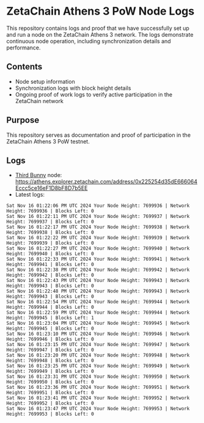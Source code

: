 # ZetaChain Athens 3 PoW Node Logs
This repository contains logs and proof that we have successfully set up and run a node on the ZetaChain Athens 3 network. The logs demonstrate continuous node operation, including synchronization details and performance.

## Contents
- Node setup information
- Synchronization logs with block height details
- Ongoing proof of work logs to verify active participation in the ZetaChain network

## Purpose
This repository serves as documentation and proof of participation in the ZetaChain Athens 3 PoW testnet.

## Logs

- [Third Bunny](https://thirdbunny.xyz/) node: https://athens.explorer.zetachain.com/address/0x225254d35dE666064Eccc5ce16eF1D8bF8D7b5EE
- Latest logs:
```
Sat Nov 16 01:22:06 PM UTC 2024 Your Node Height: 7699936 | Network Height: 7699936 | Blocks Left: 0
Sat Nov 16 01:22:11 PM UTC 2024 Your Node Height: 7699937 | Network Height: 7699937 | Blocks Left: 0
Sat Nov 16 01:22:17 PM UTC 2024 Your Node Height: 7699938 | Network Height: 7699938 | Blocks Left: 0
Sat Nov 16 01:22:22 PM UTC 2024 Your Node Height: 7699939 | Network Height: 7699939 | Blocks Left: 0
Sat Nov 16 01:22:27 PM UTC 2024 Your Node Height: 7699940 | Network Height: 7699940 | Blocks Left: 0
Sat Nov 16 01:22:33 PM UTC 2024 Your Node Height: 7699941 | Network Height: 7699941 | Blocks Left: 0
Sat Nov 16 01:22:38 PM UTC 2024 Your Node Height: 7699942 | Network Height: 7699942 | Blocks Left: 0
Sat Nov 16 01:22:43 PM UTC 2024 Your Node Height: 7699943 | Network Height: 7699943 | Blocks Left: 0
Sat Nov 16 01:22:48 PM UTC 2024 Your Node Height: 7699943 | Network Height: 7699943 | Blocks Left: 0
Sat Nov 16 01:22:54 PM UTC 2024 Your Node Height: 7699944 | Network Height: 7699944 | Blocks Left: 0
Sat Nov 16 01:22:59 PM UTC 2024 Your Node Height: 7699944 | Network Height: 7699945 | Blocks Left: 1
Sat Nov 16 01:23:04 PM UTC 2024 Your Node Height: 7699945 | Network Height: 7699945 | Blocks Left: 0
Sat Nov 16 01:23:10 PM UTC 2024 Your Node Height: 7699946 | Network Height: 7699946 | Blocks Left: 0
Sat Nov 16 01:23:15 PM UTC 2024 Your Node Height: 7699947 | Network Height: 7699947 | Blocks Left: 0
Sat Nov 16 01:23:20 PM UTC 2024 Your Node Height: 7699948 | Network Height: 7699948 | Blocks Left: 0
Sat Nov 16 01:23:25 PM UTC 2024 Your Node Height: 7699949 | Network Height: 7699949 | Blocks Left: 0
Sat Nov 16 01:23:31 PM UTC 2024 Your Node Height: 7699950 | Network Height: 7699950 | Blocks Left: 0
Sat Nov 16 01:23:36 PM UTC 2024 Your Node Height: 7699951 | Network Height: 7699951 | Blocks Left: 0
Sat Nov 16 01:23:41 PM UTC 2024 Your Node Height: 7699952 | Network Height: 7699952 | Blocks Left: 0
Sat Nov 16 01:23:47 PM UTC 2024 Your Node Height: 7699953 | Network Height: 7699953 | Blocks Left: 0
```

